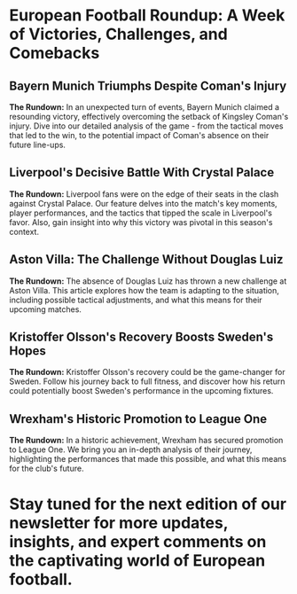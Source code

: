 # European Football Roundup: A Week of Victories, Challenges, and Comebacks

## Bayern Munich Triumphs Despite Coman's Injury

**The Rundown:** In an unexpected turn of events, Bayern Munich claimed a resounding victory, effectively overcoming the setback of Kingsley Coman's injury. Dive into our detailed analysis of the game - from the tactical moves that led to the win, to the potential impact of Coman's absence on their future line-ups.

## Liverpool's Decisive Battle With Crystal Palace

**The Rundown:** Liverpool fans were on the edge of their seats in the clash against Crystal Palace. Our feature delves into the match's key moments, player performances, and the tactics that tipped the scale in Liverpool's favor. Also, gain insight into why this victory was pivotal in this season's context.

## Aston Villa: The Challenge Without Douglas Luiz

**The Rundown:** The absence of Douglas Luiz has thrown a new challenge at Aston Villa. This article explores how the team is adapting to the situation, including possible tactical adjustments, and what this means for their upcoming matches.

## Kristoffer Olsson's Recovery Boosts Sweden's Hopes

**The Rundown:** Kristoffer Olsson's recovery could be the game-changer for Sweden. Follow his journey back to full fitness, and discover how his return could potentially boost Sweden's performance in the upcoming fixtures.

## Wrexham's Historic Promotion to League One

**The Rundown:** In a historic achievement, Wrexham has secured promotion to League One. We bring you an in-depth analysis of their journey, highlighting the performances that made this possible, and what this means for the club's future.

# Stay tuned for the next edition of our newsletter for more updates, insights, and expert comments on the captivating world of European football.